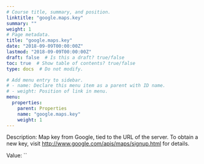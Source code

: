 ```yaml
---
# Course title, summary, and position.
linktitle: "google.maps.key"
summary: ""
weight: 1
# Page metadata.
title: "google.maps.key"
date: "2018-09-09T00:00:00Z"
lastmod: "2018-09-09T00:00:00Z"
draft: false  # Is this a draft? true/false
toc: true  # Show table of contents? true/false
type: docs  # Do not modify.

# Add menu entry to sidebar.
# - name: Declare this menu item as a parent with ID name.
# - weight: Position of link in menu.
menu:
  properties:
    parent: Properties
    name: "google.maps.key"
    weight: 1
---
```


Description: Map key from Google, tied to the URL of the server. To obtain a new key, visit http://www.google.com/apis/maps/signup.html for details.


Value: ``